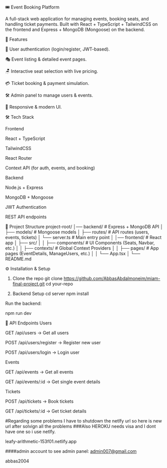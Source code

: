🎟️ Event Booking Platform

A full-stack web application for managing events, booking seats, and handling ticket payments.
Built with React + TypeScript + TailwindCSS on the frontend and Express + MongoDB (Mongoose) on the backend.

🚀 Features

🔑 User authentication (login/register, JWT-based).

🎭 Event listing & detailed event pages.

🪑 Interactive seat selection with live pricing.

💳 Ticket booking & payment simulation.

🛠️ Admin panel to manage users & events.

📱 Responsive & modern UI.

🛠️ Tech Stack

Frontend

React + TypeScript

TailwindCSS

React Router

Context API (for auth, events, and booking)

Backend

Node.js + Express

MongoDB + Mongoose

JWT Authentication

REST API endpoints

📂 Project Structure
project-root/
│── backend/              # Express + MongoDB API
│   ├── models/           # Mongoose models
│   ├── routes/           # API routes (users, events, tickets)
│   └── server.ts         # Main entry point
│
│── frontend/             # React app
│   ├── src/
│   │   ├── components/   # UI Components (Seats, Navbar, etc.)
│   │   ├── contexts/     # Global Context Providers
│   │   ├── pages/        # App pages (EventDetails, ManageUsers, etc.)
│   │   └── App.tsx
│
└── README.md

⚙️ Installation & Setup
1. Clone the repo
git clone https://github.com/AbbasAbdalmoneim/miam-final-project.git
cd your-repo

2. Backend Setup
cd server
npm install

Run the backend:

npm run dev


🔗 API Endpoints
Users

GET /api/users → Get all users

POST /api/users/register → Register new user

POST /api/users/login → Login user

Events

GET /api/events → Get all events

GET /api/events/:id → Get single event details

Tickets

POST /api/tickets → Book tickets

GET /api/tickets/:id → Get ticket details

#Regarding some problems I have to shutdown the netlfy url so here is new url after solvign all the problems 
###Also HEROKU needs visa and I dont have one so i use netlfy. 

leafy-arithmetic-153f01.netlify.app

####admin account to see admin panel:
admin007@gmail.com

abbas2004

